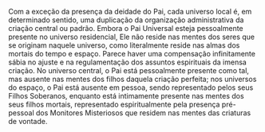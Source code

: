 ﻿Com a exceção da presença da deidade do Pai, cada universo local é, em determinado sentido, uma duplicação da organização administrativa da criação central ou padrão. Embora o Pai Universal esteja pessoalmente presente no universo residencial, Ele não reside nas mentes dos seres que se originam naquele universo, como literalmente reside nas almas dos mortais do tempo e espaço. Parece haver uma compensação infinitamente sábia no ajuste e na regulamentação dos assuntos espirituais da imensa criação. No universo central, o Pai está pessoalmente presente como tal, mas ausente nas mentes dos filhos daquela criação perfeita; nos universos do espaço, o Pai está ausente em pessoa, sendo representado pelos seus Filhos Soberanos, enquanto está intimamente presente nas mentes dos seus filhos mortais, representado espiritualmente pela presença pré-pessoal dos Monitores Misteriosos que residem nas mentes das criaturas de vontade.